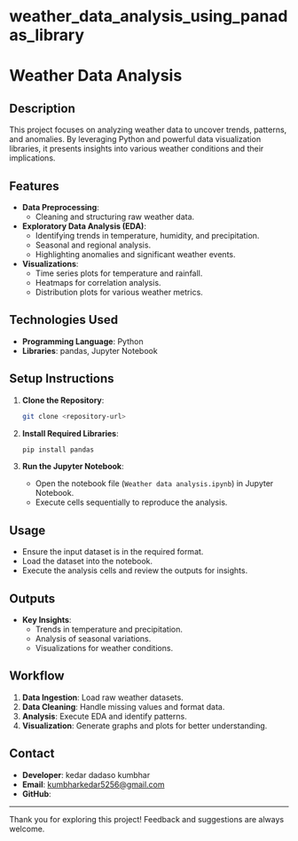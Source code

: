 # weather_data_analysis_using_panadas_library
# Weather Data Analysis

## Description
This project focuses on analyzing weather data to uncover trends, patterns, and anomalies. By leveraging Python and powerful data visualization libraries, it presents insights into various weather conditions and their implications.

## Features
- **Data Preprocessing**:
  - Cleaning and structuring raw weather data.
- **Exploratory Data Analysis (EDA)**:
  - Identifying trends in temperature, humidity, and precipitation.
  - Seasonal and regional analysis.
  - Highlighting anomalies and significant weather events.
- **Visualizations**:
  - Time series plots for temperature and rainfall.
  - Heatmaps for correlation analysis.
  - Distribution plots for various weather metrics.

## Technologies Used
- **Programming Language**: Python
- **Libraries**: pandas, Jupyter Notebook

## Setup Instructions
1. **Clone the Repository**:
   ```bash
   git clone <repository-url>
   ```

2. **Install Required Libraries**:
   ```bash
   pip install pandas 
   ```

3. **Run the Jupyter Notebook**:
   - Open the notebook file (`Weather data analysis.ipynb`) in Jupyter Notebook.
   - Execute cells sequentially to reproduce the analysis.

## Usage
- Ensure the input dataset is in the required format.
- Load the dataset into the notebook.
- Execute the analysis cells and review the outputs for insights.

## Outputs
- **Key Insights**:
  - Trends in temperature and precipitation.
  - Analysis of seasonal variations.
  - Visualizations for weather conditions.

## Workflow
1. **Data Ingestion**: Load raw weather datasets.
2. **Data Cleaning**: Handle missing values and format data.
3. **Analysis**: Execute EDA and identify patterns.
4. **Visualization**: Generate graphs and plots for better understanding.

## Contact
- **Developer**: kedar dadaso kumbhar
- **Email**: kumbharkedar5256@gmail.com
- **GitHub**: 

---

Thank you for exploring this project! Feedback and suggestions are always welcome.

